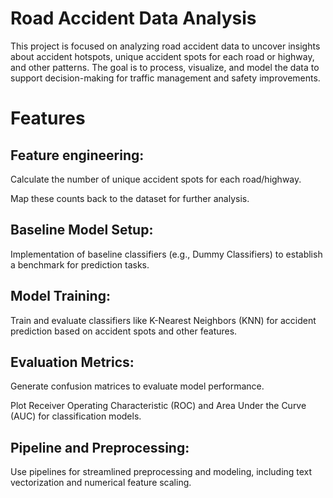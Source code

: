 # Road Accident Data Analysis
This project is focused on analyzing road accident data to uncover insights about accident hotspots, unique accident spots for each road or highway, and other patterns. The goal is to process, visualize, and model the data to support decision-making for traffic management and safety improvements.

# Features
## Feature engineering:

Calculate the number of unique accident spots for each road/highway.

Map these counts back to the dataset for further analysis.

## Baseline Model Setup:

Implementation of baseline classifiers (e.g., Dummy Classifiers) to establish a benchmark for prediction tasks.

## Model Training:

Train and evaluate classifiers like K-Nearest Neighbors (KNN) for accident prediction based on accident spots and other features.

## Evaluation Metrics:

Generate confusion matrices to evaluate model performance.

Plot Receiver Operating Characteristic (ROC) and Area Under the Curve (AUC) for classification models.

## Pipeline and Preprocessing:

Use pipelines for streamlined preprocessing and modeling, including text vectorization and numerical feature scaling.



